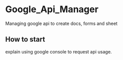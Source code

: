 # Google_Api_Manager
Managing google api to create docs, forms and sheet

## How to start
explain using google console to request api usage.

